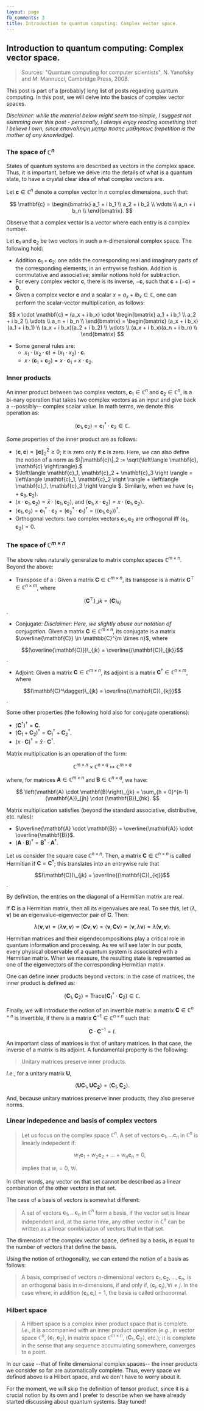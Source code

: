 ```yaml
---
layout: page
fb_comments: 3
title: Introduction to quantum computing: Complex vector space.
---
```


## Introduction to quantum computing: Complex vector space.

> Sources: "Quantum computing for computer scientists", N. Yanofsky and M. Mannucci, Cambridge Press, 2008.


This post is part of a (probably) long list of posts regarding quantum computing. In this post, we will delve into the basics of complex vector spaces. 

*Disclaimer: while the material below might seem too simple, I suggest not skimming over this post - personally, I always enjoy reading something that I believe I own, since επαναληψη μητηρ πασης μαθησεως (repetition is the mother of any knowledge).*

### **The space of $\mathbb{C}^n$**

States of quantum systems are described as vectors in the complex space. Thus, it is important, before we delve into the details of what is a quantum state, to have a crystal clear idea of what complex vectors are.

Let $\mathbf{c} \in \mathbb{C}^n$ denote a complex vector in $n$ complex dimensions, such that:

$$
\mathbf{c} = 
\begin{bmatrix} 
a_1 + i b_1 \\
a_2 + i b_2 \\
\vdots \\
a_n + i b_n \\
\end{bmatrix}.
$$

Observe that a complex vector is a vector where each entry is a complex number.

Let $\mathbf{c}_1$ and $\mathbf{c}_2$ be two vectors in such a $n$-dimensional complex space. The following hold:

* Addition $\mathbf{c}_1 + \mathbf{c}_2$: one adds the corresponding real and imaginary parts of the corresponding elements, in an entrywise fashion. Addition is commutative and associative; similar notions hold for subtraction.
* For every complex vector $\mathbf{c}$, there is its inverse, $-\mathbf{c}$, such that $\mathbf{c} + (-\mathbf{c}) = \mathbf{0}$.
* Given a complex vector $\mathbf{c}$ and a scalar $x = a_x + i b_x \in \mathbb{C}$, one can perform the scalar-vector multiplication, as follows:

$$
x \cdot \mathbf{c} = (a_x + i b_x) \cdot \begin{bmatrix} 
a_1 + i b_1 \\
a_2 + i b_2 \\
\vdots \\
a_n + i b_n \\
\end{bmatrix} = \begin{bmatrix} 
(a_x + i b_x)(a_1 + i b_1) \\
(a_x + i b_x)(a_2 + i b_2) \\
\vdots \\
(a_x + i b_x)(a_n + i b_n) \\
\end{bmatrix}
$$

* Some general rules are:
	* $x_1 \cdot (x_2 \cdot \mathbf{c}) = (x_1 \cdot x_2) \cdot \mathbf{c}$.
	* $x \cdot (\mathbf{c}_1 + \mathbf{c}_2) = x \cdot \mathbf{c}_1 + x \cdot \mathbf{c}_2$.

### Inner products

An inner product between two complex vectors, $\mathbf{c}_1 \in \mathbb{C}^n$ and $\mathbf{c}_2 \in \mathbb{C}^n$, is a bi-nary operation that takes two complex vectors as an input and give back a --possibly-- complex scalar value. In math terms, we denote this operation as:

$$
\left\langle \mathbf{c}_1, \mathbf{c}_2 \right \rangle = \mathbf{c}_1^\dagger \cdot \mathbf{c}_2 \in \mathbb{C}.
$$

Some properties of the inner product are as follows:

* $\left\langle \mathbf{c}, \mathbf{c} \right \rangle = \|\mathbf{c}\|_2^2 \geq 0$; it is zero only if $\mathbf{c}$ is zero. Here, we can also define the notion of a norm as $\|\mathbf{c}\|_2 := \sqrt{\left\langle \mathbf{c}, \mathbf{c} \right\rangle}.$
* $\left\langle \mathbf{c}_1, \mathbf{c}_2 + \mathbf{c}_3 \right \rangle = \left\langle \mathbf{c}_1, \mathbf{c}_2 \right \rangle + \left\langle \mathbf{c}_1, \mathbf{c}_3 \right \rangle $. Similarly, when we have $\left\langle \mathbf{c}_1 + \mathbf{c}_3, \mathbf{c}_2 \right \rangle$.
* $\left\langle x \cdot \mathbf{c}_1, \mathbf{c}_2 \right \rangle = \bar{x} \cdot \left\langle \mathbf{c}_1, \mathbf{c}_2 \right \rangle,$ and 
$\left\langle \mathbf{c}_1, x \cdot \mathbf{c}_2 \right \rangle = x \cdot \left\langle \mathbf{c}_1, \mathbf{c}_2 \right \rangle.$
* $\left\langle \mathbf{c}_1, \mathbf{c}_2 \right \rangle = \mathbf{c}_1^\dagger \cdot \mathbf{c}_2 = \left(\mathbf{c}_2^\dagger \cdot \mathbf{c}_1\right)^\dagger = \left(\left\langle \mathbf{c}_1, \mathbf{c}_2 \right \rangle\right)^\dagger$.
* Orthogonal vectors: two complex vectors $\mathbf{c}_1, \mathbf{c}_2$ are orthogonal iff $\left\langle \mathbf{c}_1, \mathbf{c}_2 \right \rangle = 0$.

### **The space of $\mathbb{C}^{m \times n}$**

The above rules naturally generalize to matrix complex spaces $\mathbb{C}^{m \times n}$. Beyond the above:

* Transpose of a : Given a matrix $\mathbf{C} \in \mathbb{C}^{m \times n}$, its transpose is a matrix $\mathbf{C}^\top \in \mathbb{C}^{n \times m}$, where 

$$(\mathbf{C}^\top)\_{jk} = (\mathbf{C})_{kj}$$.

* Conjugate: *Disclaimer: Here, we slightly abuse our notation of conjugation.* Given a matrix $\mathbf{C} \in \mathbb{C}^{m \times n}$, its conjugate is a matrix $\overline{\mathbf{C}} \in \mathbb{C}^{m \times n}$, where 

$$(\overline{\mathbf{C}})\_{jk} = \overline{(\mathbf{C})_{jk}}$$.

* Adjoint: Given a matrix $\mathbf{C} \in \mathbb{C}^{m \times n}$, its adjoint is a matrix $\mathbf{C}^\dagger\in \mathbb{C}^{n \times m}$, where 

$$(\mathbf{C}^\dagger)\_{jk} = \overline{(\mathbf{C})_{kj}}$$.

Some other properties (the following hold also for conjugate operations):

* $\left(\mathbf{C}^\dagger\right)^\dagger = \mathbf{C}$.
* $\left(\mathbf{C}_1 + \mathbf{C}_2\right)^\dagger = \mathbf{C}_1^\dagger + \mathbf{C}_2^\dagger$.
* $\left(x \cdot \mathbf{C}\right)^\dagger = \bar{x} \cdot \mathbf{C}^\dagger$.

Matrix multiplication is an operation of the form:

$$
\mathbb{C}^{m \times n} \times \mathbb{C}^{n \times q} \mapsto \mathbb{C}^{m \times q}
$$

where, for matrices $\mathbf{A} \in \mathbb{C}^{m \times n}$ and $\mathbf{B} \in \mathbb{C}^{n \times q}$, we have:

$$
\left(\mathbf{A} \cdot \mathbf{B}\right)_{jk} = \sum_{h = 0}^{n-1} (\mathbf{A})_{jh} \cdot (\mathbf{B})_{hk}.
$$

Matrix multiplication satisfies (beyond the standard associative, distributive, etc. rules):

* $\overline{\mathbf{A} \cdot \mathbf{B}} = \overline{\mathbf{A}} \cdot \overline{\mathbf{B}}$.
* $\left(\mathbf{A} \cdot \mathbf{B}\right)^{\dagger} = \mathbf{B}^{\dagger} \cdot \mathbf{A}^{\dagger}$.

Let us consider the square case $\mathbb{C}^{n \times n}$. Then, a matrix $\mathbf{C} \in \mathbb{C}^{n \times n}$ is called Hermitian if $\mathbf{C} = \mathbf{C}^\dagger$; this translates into an entrywise rule that 

$$(\mathbf{C})\_{jk} = \overline{(\mathbf{C})_{kj}}$$. 

By definition, the entries on the diagonal of a Hermitian matrix are real. 

If $\mathbf{C}$ is a Hermitian matrix, then all its eigenvalues are real.
To see this, let $(\lambda, \mathbf{v})$ be an eigenvalue-eigenvector pair of $\mathbf{C}$. Then:

$$
\lambda \left\langle \mathbf{v}, \mathbf{v} \right \rangle = 
\left\langle \lambda \mathbf{v}, \mathbf{v} \right \rangle = 
\left\langle \mathbf{C} \mathbf{v}, \mathbf{v} \right \rangle = 
\left\langle \mathbf{v}, \mathbf{C} \mathbf{v} \right \rangle = 
\left\langle \mathbf{v}, \lambda \mathbf{v} \right \rangle = 
\bar{\lambda}\left\langle \mathbf{v}, \mathbf{v} \right \rangle.
$$

Hermitian matrices and their eigendecompositions play a critical role in quantum information and processing.
As we will see later in our posts, every physical observable of a quantum system is associated with a Hermitian matrix. When we measure, the resulting state is represented as one of the eigenvectors of the corresponding Hermitian matrix.

One can define inner products beyond vectors: in the case of matrices, the inner product is defined as:

$$
\left\langle \mathbf{C}_1, \mathbf{C}_2 \right \rangle = \text{Trace}\left(\mathbf{C}_1^\dagger \cdot \mathbf{C}_2\right) \in \mathbb{C}.
$$


Finally, we will introduce the notion of an invertible matrix: a matrix $\mathbf{C} \in \mathbb{C}^{n \times n}$ is invertible, if there is a matrix $\mathbf{C}^{-1} \in \mathbb{C}^{n \times n}$ such that:

$$
\mathbf{C} \cdot \mathbf{C}^{-1} = I.
$$

An important class of matrices is that of unitary matrices. In that case, the inverse of a matrix is its adjoint. A fundamental property is the following:

> Unitary matrices preserve inner products.

*I.e.*, for a unitary matrix $\mathbf{U}$,

$$
\left \langle \mathbf{U} \mathbf{C}_1, \mathbf{U} \mathbf{C_2} \right \rangle = \left \langle \mathbf{C}_1, \mathbf{C}_2 \right \rangle.
$$

And, because unitary matrices preserve inner products, they also preserve norms.

### **Linear indepedence and basis of complex vectors**

> Let us focus on the complex space $\mathbb{C}^n$. A set of vectors $\mathbf{c}_1, \dots \mathbf{c}_n$ in $\mathbb{C}^n$ is linearly indepedent if:
> 
> $$
> w_1 \mathbf{c}_1 + w_2 \mathbf{c}_2 + \dots + w_n \mathbf{c}_n = 0,
> $$
>
> implies that $w_i = 0, ~\forall i$.

In other words, any vector on that set cannot be described as a linear combination of the other vectors in that set. 

The case of a basis of vectors is somewhat different:
> A set of vectors $\mathbf{c}_1, \dots \mathbf{c}_n$ in $\mathbb{C}^n$ form a basis, if the vector set is linear independent and, at the same time, any other vector in $\mathbb{C}^n$ can be written as a linear combination of vectors that in that set.

The dimension of the complex vector space, defined by a basis, is equal to the number of vectors that define the basis.

Using the notion of orthogonality, we can extend the notion of a basis as follows:

> A basis, comprised of vectors $n$-dimensional vectors $\mathbf{c}_1, \mathbf{c}_2, \dots, \mathbf{c}_n$, is an orthogonal basis in $n$-dimensions, if and only if, $\left \langle \mathbf{c}_i, \mathbf{c}_j \right\rangle, \forall i \neq j$. In the case where, in addition $\left \langle \mathbf{c}_i, \mathbf{c}_i \right \rangle = 1$, the basis is called orthonormal.

### **Hilbert space**
> A Hilbert space is a complex inner product space that is complete. *I.e.*, it is accompanied with an inner product operation (*e.g.*, in vector space $\mathbb{C}^n$, $\left \langle \mathbf{c}_1, \mathbf{c}_2 \right \rangle$, in matrix space $\mathbb{C}^{m \times n}$, $\left \langle \mathbf{C}_1, \mathbf{C}_2 \right \rangle$, etc.); it is complete in the sense that any sequence accumulating somewhere, converges to a point.

In our case --that of finite dimensional complex spaces-- the inner products we consider so far are automatically complete. Thus, every space we defined above is a Hilbert space, and we don't have to worry about it.

For the moment, we will skip the definition of tensor product, since it is a crucial notion by its own and I prefer to describe when we have already started discussing about quantum systems. Stay tuned!